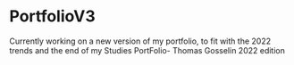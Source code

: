 # PortfolioV3
Currently working on a new version of my portfolio, to fit with the 2022 trends and the end of my Studies
PortFolio- Thomas Gosselin 2022 edition
